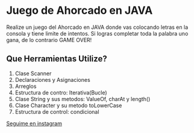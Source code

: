# Juego de Ahorcado en JAVA

Realize un juego del Ahorcado en JAVA donde vas colocando letras en la consola y tiene limite de intentos. Si logras completar toda la palabra uno gana, de lo contrario GAME OVER!

## Que Herramientas Utilize?

1. Clase Scanner
2. Declaraciones y Asignaciones
3. Arreglos
4. Estructura de contro: Iterativa(Bucle)
5. Clase String y sus metodos: ValueOf, charAt y length()
6. Clase Character y su metodo toLowerCase
7. Estructura de control: condicional

[Seguime en instagram](https://www.instagram.com/damianortizdev/)